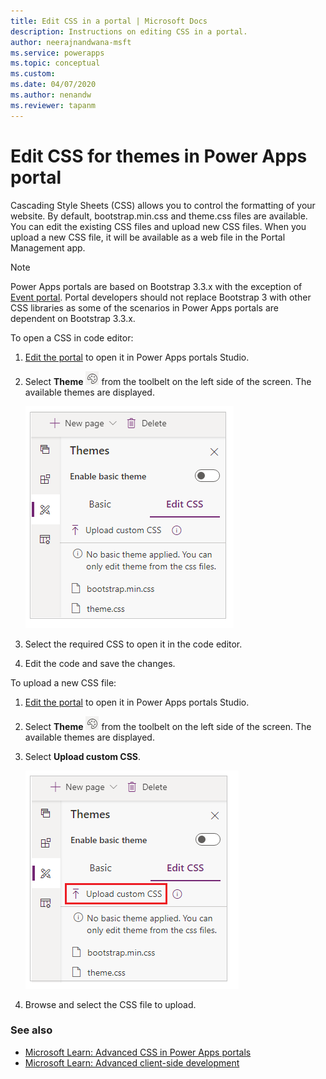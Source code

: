 ```yaml
---
title: Edit CSS in a portal | Microsoft Docs
description: Instructions on editing CSS in a portal.
author: neerajnandwana-msft
ms.service: powerapps
ms.topic: conceptual
ms.custom: 
ms.date: 04/07/2020
ms.author: nenandw
ms.reviewer: tapanm
---
```


# Edit CSS for themes in Power Apps portal

Cascading Style Sheets (CSS) allows you to control the formatting of your website. By default, bootstrap.min.css and theme.css files are available. You can edit the existing CSS files and upload new CSS files. When you upload a new CSS file, it will be available as a web file in the Portal Management app.

> [!NOTE]
> Power Apps portals are based on Bootstrap 3.3.x with the exception of [Event portal](https://docs.microsoft.com/dynamics365/marketing/developer/event-management-web-application). Portal developers should not replace Bootstrap 3 with other CSS libraries as some of the scenarios in Power Apps portals are dependent on Bootstrap 3.3.x.

To open a CSS in code editor:

1.  [Edit the portal](manage-existing-portals.md#edit) to open it in Power Apps portals Studio.  

2.  Select **Theme** ![Theme icon](media/theme-icon.png "Theme icon") from the toolbelt on the left side of the screen. The available themes are displayed.  

    ![Theme](./media/edit-css/themes.png)

3.  Select the required CSS to open it in the code editor.

4.  Edit the code and save the changes.

To upload a new CSS file:

1.  [Edit the portal](manage-existing-portals.md#edit) to open it in Power Apps portals Studio.  

2.  Select **Theme** ![Theme icon](media/theme-icon.png "Theme icon") from the toolbelt on the left side of the screen. The available themes are displayed.  

3. Select **Upload custom CSS**.

    ![Upload custom CSS](./media/edit-css/upload-custom-css.png) 

4. Browse and select the CSS file to upload.

### See also

- [Microsoft Learn: Advanced CSS in Power Apps portals](https://docs.microsoft.com/learn/modules/extend-power-app-portals/4-portal-css)
- [Microsoft Learn: Advanced client-side development](https://docs.microsoft.com/learn/modules/extend-power-app-portals/5-advanced-portal-development)

